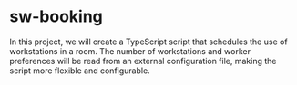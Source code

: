# sw-booking
In this project, we will create a TypeScript script that schedules the use of workstations in a room. The number of workstations and worker preferences will be read from an external configuration file, making the script more flexible and configurable.
